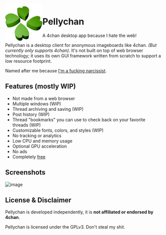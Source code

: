 <img align="left" src="Pellychan.Resources/Images/4channy.png" height="120">

# Pellychan
A 4chan desktop app because I hate the web!

Pellychan is a desktop client for anonymous imageboards like 4chan. *(But currently only supports 4chan).*
It's not built on top of web browser technology; it uses its own GUI framework written from scratch to support a low resource footprint.

Named after me because [I'm a fucking narcissist](https://x.com/GratThemeParks/status/1726392454406906204).

## Features (mostly WIP)
* Not made from a web browser
* Multiple windows (WIP)
* Thread archiving and saving (WIP)
* Post history (WIP)
* Thread "bookmarks" you can use to check back on your favorite threads (WIP)
* Customizable fonts, colors, and styles (WIP)
* No tracking or analytics
* Low CPU and memory usage
* Optional GPU acceleration
* No ads
* Completely [free](https://www.libreware.org/p/libreware-definition.html#gsc.tab=0)

## Screenshots
![image](https://github.com/user-attachments/assets/9bf58af0-e505-4d8c-a074-fd20587a083b)

## License & Disclaimer
Pellychan is developed independently, it is **not affiliated or endorsed by 4chan**.

Pellychan is licensed under the GPLv3. Don't steal my shit.
